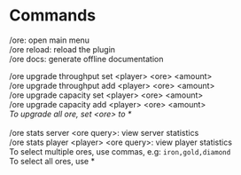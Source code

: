 # Commands

/ore: open main menu\
/ore reload: reload the plugin\
/ore docs: generate offline documentation

/ore upgrade throughput set \<player> \<ore> \<amount>\
/ore upgrade throughput add \<player> \<ore> \<amount>\
/ore upgrade capacity set \<player> \<ore> \<amount>\
/ore upgrade capacity add  \<player> \<ore> \<amount>\
_To upgrade all ore, set \<ore> to \*_\
\
/ore stats server \<ore query>: view server statistics\
/ore stats player \<player> \<ore query>: view player statistics\
To select multiple ores, use commas, e.g: `iron,gold,diamond`\
To select all ores, use \*
